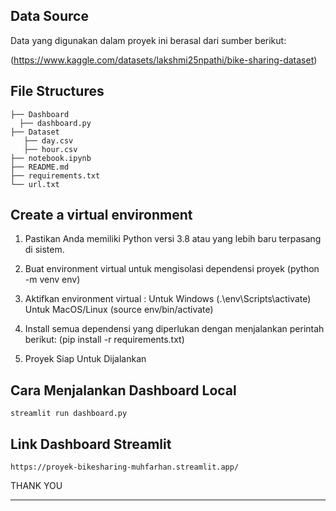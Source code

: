 ## Data Source
Data yang digunakan dalam proyek ini berasal dari sumber berikut:

(https://www.kaggle.com/datasets/lakshmi25npathi/bike-sharing-dataset)

## File Structures
```
├── Dashboard
  ├── dashboard.py
├── Dataset
   ├── day.csv
   ├── hour.csv
├── notebook.ipynb
├── README.md
├── requirements.txt
└── url.txt
```
## Create a virtual environment
1. Pastikan Anda memiliki Python versi 3.8 atau yang lebih baru terpasang di sistem.

2. Buat environment virtual untuk mengisolasi dependensi proyek
   (python -m venv env)

3. Aktifkan environment virtual :
    Untuk Windows (.\env\Scripts\activate)
    Untuk MacOS/Linux (source env/bin/activate)

4. Install semua dependensi yang diperlukan dengan menjalankan perintah berikut:
    (pip install -r requirements.txt)

5. Proyek Siap Untuk Dijalankan


## Cara Menjalankan Dashboard Local
```
streamlit run dashboard.py
```

## Link Dashboard Streamlit
```
https://proyek-bikesharing-muhfarhan.streamlit.app/
```

THANK YOU

---------------------------------------------------------------------------------------------------------------------------------------------------
